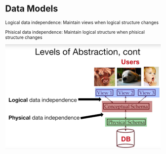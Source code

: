 # Data Models

Logical data independence: Maintain views when logical structure changes

Phisical data independence: Maintain logical structure when phisical structure changes

![20210506164120](https://raw.githubusercontent.com/zxc2012/image/main/20210506164120.png)
